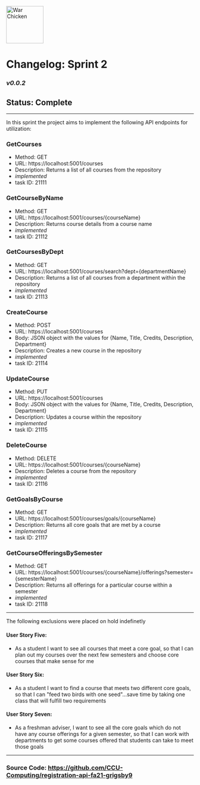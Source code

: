 <img
          src="https://upload.wikimedia.org/wikipedia/en/thumb/e/ef/Coastal_Carolina_Chanticleers_logo.svg/1200px-Coastal_Carolina_Chanticleers_logo.svg.png"
          height="100"
          alt="War Chicken"
        />

# Changelog: Sprint 2

### _v0.0.2_

## Status: Complete

---

In this sprint the project aims to implement the following API endpoints for utilization:

### GetCourses

- Method: GET
- URL: https://localhost:5001/courses
- Description: Returns a list of all courses from the repository
- _implemented_
- task ID: 21111

### GetCourseByName

- Method: GET
- URL: https://localhost:5001/courses/{courseName}
- Description: Returns course details from a course name
- _implemented_
- task ID: 21112

### GetCoursesByDept

- Method: GET
- URL: https://localhost:5001/courses/search?dept={departmentName}
- Description: Returns a list of all courses from a department within the repository
- _implemented_
- task ID: 21113

### CreateCourse

- Method: POST
- URL: https://localhost:5001/courses
- Body: JSON object with the values for {Name, Title, Credits, Description, Department}
- Description: Creates a new course in the repository
- _implemented_
- task ID: 21114

### UpdateCourse

- Method: PUT
- URL: https://localhost:5001/courses
- Body: JSON object with the values for {Name, Title, Credits, Description, Department}
- Description: Updates a course within the repository
- _implemented_
- task ID: 21115

### DeleteCourse

- Method: DELETE
- URL: https://localhost:5001/courses/{courseName}
- Description: Deletes a course from the repository
- _implemented_
- task ID: 21116

### GetGoalsByCourse

- Method: GET
- URL: https://localhost:5001/courses/goals/{courseName}
- Description: Returns all core goals that are met by a course
- _implemented_
- task ID: 21117

### GetCourseOfferingsBySemester

- Method: GET
- URL: https://localhost:5001/courses/{courseName}/offerings?semester={semesterName}
- Description: Returns all offerings for a particular course within a semester
- _implemented_
- task ID: 21118

---

The following exclusions were placed on hold indefinetly

#### User Story Five:

- As a student I want to see all courses that meet a core goal, so that I can plan out my courses over the next few semesters and choose core courses that make sense for me

#### User Story Six:

- As a student I want to find a course that meets two different core goals, so that I can "feed two birds with one seed"...save time by taking one class that will fulfill two requirements

#### User Story Seven:

- As a freshman adviser, I want to see all the core goals which do not have any course offerings
  for a given semester, so that I can work with departments to get some courses offered
  that students can take to meet those goals

---

### Source Code: https://github.com/CCU-Computing/registration-api-fa21-grigsby9
